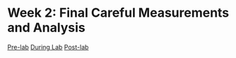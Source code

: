 # Week 2: Final Careful Measurements and Analysis

[Pre-lab](week2-prelab)
[During Lab](week2-during-lab)
[Post-lab](week2-postlab)

